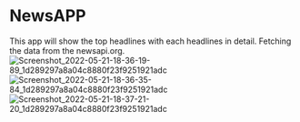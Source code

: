 # NewsAPP
This app will show the top headlines with each headlines in detail. Fetching the data from the newsapi.org. 
![Screenshot_2022-05-21-18-36-19-89_1d289297a8a04c8880f23f9251921adc](https://user-images.githubusercontent.com/101714917/169653030-0a4bd2bd-3f72-4aeb-9feb-e6c0431e468f.jpg)
![Screenshot_2022-05-21-18-36-35-84_1d289297a8a04c8880f23f9251921adc](https://user-images.githubusercontent.com/101714917/169653049-328a4de2-6dd6-4237-8b59-fa2dbe4490c8.jpg)
![Screenshot_2022-05-21-18-37-21-20_1d289297a8a04c8880f23f9251921adc](https://user-images.githubusercontent.com/101714917/169653156-6c228e89-1a24-45a7-a449-afbac773b379.jpg)


